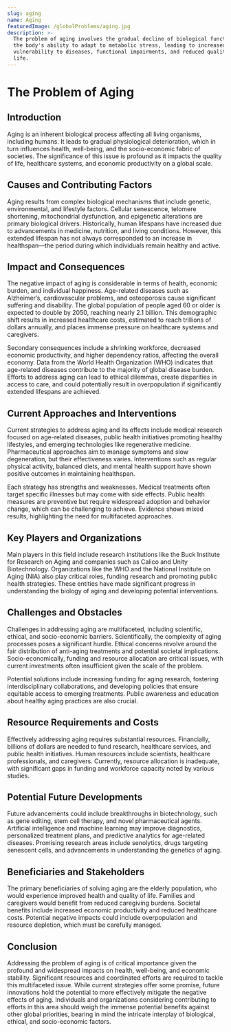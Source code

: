 ```yaml
---
slug: aging
name: Aging
featuredImage: /globalProblems/aging.jpg
description: >-
  The problem of aging involves the gradual decline of biological functions and
  the body's ability to adapt to metabolic stress, leading to increased
  vulnerability to diseases, functional impairments, and reduced quality of
  life.
---
```

# The Problem of Aging

## Introduction
Aging is an inherent biological process affecting all living organisms, including humans. It leads to gradual physiological deterioration, which in turn influences health, well-being, and the socio-economic fabric of societies. The significance of this issue is profound as it impacts the quality of life, healthcare systems, and economic productivity on a global scale.

## Causes and Contributing Factors
Aging results from complex biological mechanisms that include genetic, environmental, and lifestyle factors. Cellular senescence, telomere shortening, mitochondrial dysfunction, and epigenetic alterations are primary biological drivers. Historically, human lifespans have increased due to advancements in medicine, nutrition, and living conditions. However, this extended lifespan has not always corresponded to an increase in healthspan—the period during which individuals remain healthy and active.

## Impact and Consequences
The negative impact of aging is considerable in terms of health, economic burden, and individual happiness. Age-related diseases such as Alzheimer’s, cardiovascular problems, and osteoporosis cause significant suffering and disability. The global population of people aged 60 or older is expected to double by 2050, reaching nearly 2.1 billion. This demographic shift results in increased healthcare costs, estimated to reach trillions of dollars annually, and places immense pressure on healthcare systems and caregivers.

Secondary consequences include a shrinking workforce, decreased economic productivity, and higher dependency ratios, affecting the overall economy. Data from the World Health Organization (WHO) indicates that age-related diseases contribute to the majority of global disease burden. Efforts to address aging can lead to ethical dilemmas, create disparities in access to care, and could potentially result in overpopulation if significantly extended lifespans are achieved.

## Current Approaches and Interventions
Current strategies to address aging and its effects include medical research focused on age-related diseases, public health initiatives promoting healthy lifestyles, and emerging technologies like regenerative medicine. Pharmaceutical approaches aim to manage symptoms and slow degeneration, but their effectiveness varies. Interventions such as regular physical activity, balanced diets, and mental health support have shown positive outcomes in maintaining healthspan.

Each strategy has strengths and weaknesses. Medical treatments often target specific illnesses but may come with side effects. Public health measures are preventive but require widespread adoption and behavior change, which can be challenging to achieve. Evidence shows mixed results, highlighting the need for multifaceted approaches.

## Key Players and Organizations
Main players in this field include research institutions like the Buck Institute for Research on Aging and companies such as Calico and Unity Biotechnology. Organizations like the WHO and the National Institute on Aging (NIA) also play critical roles, funding research and promoting public health strategies. These entities have made significant progress in understanding the biology of aging and developing potential interventions.

## Challenges and Obstacles
Challenges in addressing aging are multifaceted, including scientific, ethical, and socio-economic barriers. Scientifically, the complexity of aging processes poses a significant hurdle. Ethical concerns revolve around the fair distribution of anti-aging treatments and potential societal implications. Socio-economically, funding and resource allocation are critical issues, with current investments often insufficient given the scale of the problem.

Potential solutions include increasing funding for aging research, fostering interdisciplinary collaborations, and developing policies that ensure equitable access to emerging treatments. Public awareness and education about healthy aging practices are also crucial.

## Resource Requirements and Costs
Effectively addressing aging requires substantial resources. Financially, billions of dollars are needed to fund research, healthcare services, and public health initiatives. Human resources include scientists, healthcare professionals, and caregivers. Currently, resource allocation is inadequate, with significant gaps in funding and workforce capacity noted by various studies.

## Potential Future Developments
Future advancements could include breakthroughs in biotechnology, such as gene editing, stem cell therapy, and novel pharmaceutical agents. Artificial intelligence and machine learning may improve diagnostics, personalized treatment plans, and predictive analytics for age-related diseases. Promising research areas include senolytics, drugs targeting senescent cells, and advancements in understanding the genetics of aging.

## Beneficiaries and Stakeholders
The primary beneficiaries of solving aging are the elderly population, who would experience improved health and quality of life. Families and caregivers would benefit from reduced caregiving burdens. Societal benefits include increased economic productivity and reduced healthcare costs. Potential negative impacts could include overpopulation and resource depletion, which must be carefully managed.

## Conclusion
Addressing the problem of aging is of critical importance given the profound and widespread impacts on health, well-being, and economic stability. Significant resources and coordinated efforts are required to tackle this multifaceted issue. While current strategies offer some promise, future innovations hold the potential to more effectively mitigate the negative effects of aging. Individuals and organizations considering contributing to efforts in this area should weigh the immense potential benefits against other global priorities, bearing in mind the intricate interplay of biological, ethical, and socio-economic factors.
